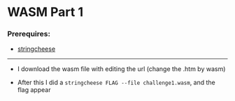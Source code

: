 # WASM Part 1

### Prerequires:

- [stringcheese](https://github.com/MathisHammel/stringcheese)

-----------------

- I download the wasm file with editing the url (change the .htm by wasm)

- After this I did a `stringcheese FLAG --file challenge1.wasm`, and the flag appear
